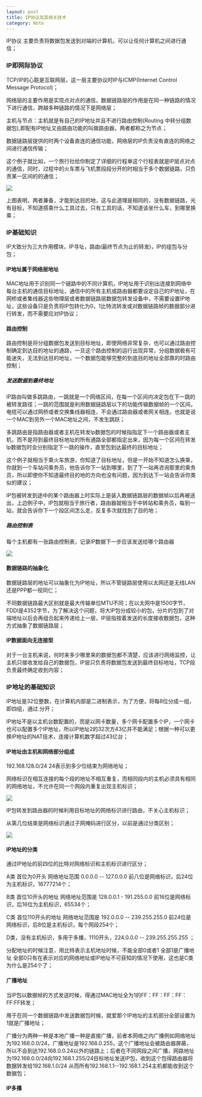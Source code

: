 ```yaml
---
layout: post
title: IP协议及其相关技术
category: Note
---
```


IP协议 主要负责将数据包发送到对端的计算机，可以让任何计算机之间进行通信；

### IP即网际协议

TCP/IP的心脏是互联网层，这一层主要协议时IP与ICMP(Internet Control Message Protocol)；

网络层的主要作用是实现点对点的通信，数据链路层的作用是在同一种链路的情况下进行通信，跨越多种链路的情况下是网络层；

主机与节点：主机就是有自己的IP地址并且不进行路由控制(Routing 中转分组数据包),即配有IP地址又由路由功能的叫做路由器，两者都称之为节点；

数据链路层提供的时两个设备直连的通信功能，网络层的IP负责没有直连的网络之间进行通信传输；

这个例子就比如，一个旅行社给你制定了详细的行程单这个行程表就是IP层点对点的通信，同时，过程中的火车票与飞机票段段分开的时相当于多个数据链路，只负责某一区间的的通信；

![](/image/ipa.png)

上图表明，两者兼备，才能到达目的地，这与此道理是相同的，没有数据链路，光有目标，不知道搭乘什么工具过去，只有工具的话，不知道该坐什么车，到哪里换乘；

### IP基础知识

IP大致分为三大作用模块，IP寻址，路由(最终节点为止的转发)，IP的组包与分包；

#### IP地址属于网络层地址

MAC地址用于识别同一个链路中的不同计算机，IP地址用于识别出连接到网络中每台主机的通信目标地址，通信中的所有主机或路由器都要设定自己的IP地址，在网桥或者集线器这些物理层或者数据链路层数据包转发设备中，不需要设置IP地址，这些设备只是负责将IP包转化为0，1比特流转发或对数据链路帧的数据部分进行转发，而不需要应对IP协议；

#### 路由控制

路由控制是将分组数据包发送到目标地址，即使网络非常复杂，也可以通过路由控制确定到达目的地址的通路，一旦这个路由控制的运行出现异常，分组数据极有可能迷失，无法到达目的地址，一个数据包能够完整的到底目的地址全部靠的时路由控制；


##### 发送数据到最终地址

IP路由叫做多跳路由，一跳就是一个网络区间，在每一个区间内决定包在下一跳的被转发路径；一跳的范围就是利用数据链路层以下的功能传输数据帧的一个区间，电缆可以通过网桥或者交换集线器相连，不会通过路由器或者网关相连，也就是说一个MAC到另外一个MAC地址之间，不发生跳跃；

多跳路由是指路由器或者主机在转发Ip数据包的时候指指定下一个路由器或者主机，而不是将到最终目标地址的所有通路全部都指定出来，因为每一个区间在转发Ip数据包时会分别指定下一跳的操作，直至包到达最终的目标地址；

这个例子就相当于乘火车旅游，你知道了目标地址，但是一开始不知道怎么换乘，你就到一个车站问乘务员，他告诉你下一站到哪里，到了下一站再咨询那里的乘务员，所以即使你不知道最终目的地的方向也没有问题，因为到达下一站会告诉你类似的建议；

IP包被转发到途中的某个路由器上时实际上是装入数据链路层的数据帧以后再被送出，上边例子中，IP包就相当于旅行者，路由器就相当于中转站和乘务员，每到一站，就会告诉你下一个段区间怎么走，反复多次就找到了目的地；

##### 路由控制表

每个主机都有一张路由控制表，记录IP数据下一步应该发送给哪个路由器

![](/image/ipb.png)

#### 数据链路的抽象化

数据链路层的地址可以抽象化为IP地址，所以不管链路层使用以太网还是无线LAN还是PPP都一视同仁；

不同数据链路最大区别就是最大传输单位MTU不同；在以太网中是1500字节，FDDI是4352字节，为了解决这个问题，将大IP包分成较小的包，分片的包到了对端地址以后会再组合起来传递给上一层，IP层指按着发送的长度接收数据包，这种方式抽象了数据链路层；

#### IP数据面向无连接型

对于一台主机来说，何时来多少哪里来的数据包都不清楚，应该进行网络监控，让主机只接收发给自己的数据包，IP层只负责将数据包发送到最终目标地址，TCP段负责最终确定收到内容；

### IP地址的基础知识

IP地址是32位整数，在计算机内部是二进制表示，为了方便，将每8位分成一组，即四组，通过.分开；

IP地址不是以主机台数配置的，而是以网卡数量，多个网卡配置多个IP，一个网卡也可以配置多个IP地址，所以IP地址2的32次方43亿并不能满足；根据一种可以更换IP地址的NAT技术，连接计算机数字超过43亿台；

#### IP地址由主机和网络部分组成

192.168.128.0/24 24表示到多少位结束为网络地址；

网络标识在相互连接的每个段的地址不相互重复，而相同段内的主机必须具有相同的网络地址，不允许在同一个网段内重复出现主机标识；

![](/image/ipc.png)

IP包转发到路由器的时候利用目标地址的网络标识进行路由，不关心主机标识；

从第几位结束是网络标识通过子网掩码进行区分，以前是通过分类区别；

![](/image/ipd.png)

#### IP地址的分类

通过IP地址的前四位的比特对网络标识和主机标识进行区分；

A类 首位为0开头 网络地址范围 0.0.0.0 -- 127.0.0.0 前八位是网络标识，后24位为主机标识，16777214个；

B类 首位10开头的地址 网络地址范围是 128.0.0.1 - 191.255.0.0 前16位是网络标识，后16位为主机标识，65534个；

C类 首位110开头的地址 网络地址范围是 192.0.0.0 -- 239.255.255.0 前24位是网络标识，后8位是主机标识，每个网段254个；

D类，没有主机标识，多用于多播，1110开头，224.0.0.0 -- 239.255.255.255 ；

分配地址的时候注意，用比特表示主机地址时候，不能全部0或者1 全部1是广播地址 全部0只有在表示对应的网络地址或IP地址不可获知的情况下使用，这也是C类为什么是254个了；

#### 广播地址

当IP包以数据帧的方式发送时候，得通过MAC地址全为1的FF：FF：FF：FF：FF:FF转发；

用于在同一个数据链路中发送数据包时候，就爱那个IP地址的主机部分全部设置为1就是广播地址；

广播分为两种一种是本地广播一种是直接广播，前者本网络之内广播例如网络地址为192.168.0.0/24，广播地址是192.168.0.255，这个广播地址会被路由器屏蔽，所以不会到达192.168.0.0.24以外的链路上；后者在不同网段之间广播，网路地址为192.168.0.0/24向192.168.1.255/24目标地址发送IP包，收到这个包得路由器将数据转发给192.168.1.0/24 从而所有192.168.1.1--192.168.1.254主机都能收到这个数据包；

#### IP多播




